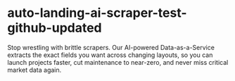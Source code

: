 # auto-landing-ai-scraper-test-github-updated
Stop wrestling with brittle scrapers. Our AI-powered Data-as-a-Service extracts the exact fields you want across changing layouts, so you can launch projects faster, cut maintenance to near-zero, and never miss critical market data again.
